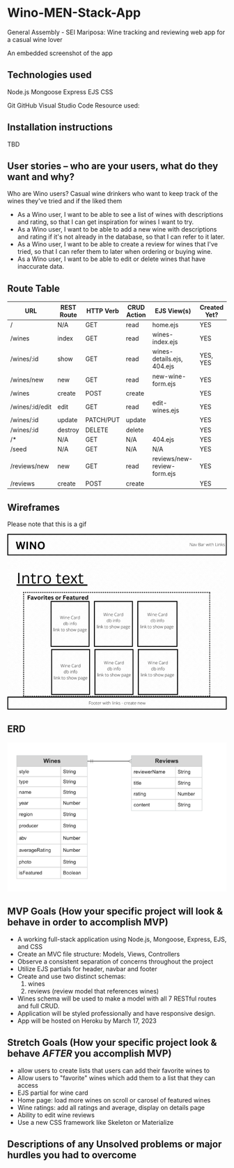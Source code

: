 # Wino-MEN-Stack-App
General Assembly - SEI Mariposa: Wine tracking and reviewing web app for a casual wine lover

An embedded screenshot of the app

## Technologies used
Node.js
Mongoose 
Express 
EJS
CSS
<!-- CSS framework: Bootstap -->
Git GitHub
Visual Studio Code
Resource used: 


## Installation instructions
TBD
<!-- Clone respository or download html, css and html files and images folder. 
Open html file with local server (VS code Live Preview) to view the page in the browser. Navigate between the html pages using the navigation bar at the top of the website.  -->

## User stories – who are your users, what do they want and why?
Who are Wino users?
 Casual wine drinkers who want to keep track of the wines they've tried and if the liked them
- As a Wino user, I want to be able to see a list of wines with descriptions and rating, so that I can get inspiration for wines I want to try.
- As a Wino user, I want to be able to add a new wine with descriptions and rating if it's not already in the database, so that I can refer to it later.
- As a Wino user, I want to be able to create a review for wines that I've tried, so that I can refer them to later when ordering or buying wine.
- As a Wino user, I want to be able to edit or delete wines that have inaccurate data.


## Route Table

|       **URL**       | **REST Route** | **HTTP Verb** | **CRUD Action** |   **EJS View(s)**             | **Created Yet?**  |
| ------------------- | -------------- | ------------- | --------------- | ----------------------------- | ----------------- |
| /                   | N/A            | GET           | read            | home.ejs                      | YES               |
| /wines              | index          | GET           | read            | wines-index.ejs               | YES               |
| /wines/:id          | show           | GET           | read            | wines-details.ejs, 404.ejs    | YES, YES          |
| /wines/new          | new            | GET           | read            | new-wine-form.ejs             | YES               |
| /wines              | create         | POST          | create          |                               | YES                |
| /wines/:id/edit     | edit           | GET           | read            | edit-wines.ejs                | YES                |
| /wines/:id          | update         | PATCH/PUT     | update          |                               | YES                |
| /wines/:id          | destroy        | DELETE        | delete          |                               | YES                |
| /*                  | N/A            | GET           | N/A             | 404.ejs                       | YES                |
| /seed               | N/A            | GET           | N/A             | N/A                           | YES                |
| /reviews/new        | new            | GET           | read            | reviews/new-review-form.ejs   | YES                |
| /reviews            | create         | POST          | create          |                               | YES                |

## Wireframes 
 Please note that this is a gif

![alt text](Wireframes-ERD/Wino%20Wireframe.gif "Wireframe 1") 

## ERD
![alt text](Wireframes-ERD/Wino%20ERD.png "Wireframe 1")

## MVP Goals (How your specific project will look & behave in order to accomplish MVP)
- A working full-stack application using Node.js, Mongoose, Express, EJS, and CSS 
- Create an MVC file structure: Models, Views, Controllers
- Observe a consistent separation of concerns throughout the project
- Utilize EJS partials for header, navbar and footer 
- Create and use two distinct schemas:
    1. wines
    2. reviews (review model that references wines)
- Wines schema will be used to make a model with all 7 RESTful routes and full CRUD.
- Application will be styled professionally and have responsive design.
- App will be hosted on Heroku by March 17, 2023


## Stretch Goals (How your specific project look & behave *AFTER* you accomplish MVP)
- allow users to create lists that users can add their favorite wines to
- Allow users to "favorite" wines which add them to a list that they can access
- EJS partial for wine card
- Home page: load more wines on scroll or carosel of featured wines 
- Wine ratings: add all ratings and average, display on details page
- Ability to edit wine reviews 
- Use a new CSS framework like Skeleton or Materialize

 ## Descriptions of any Unsolved problems or major hurdles you had to overcome
